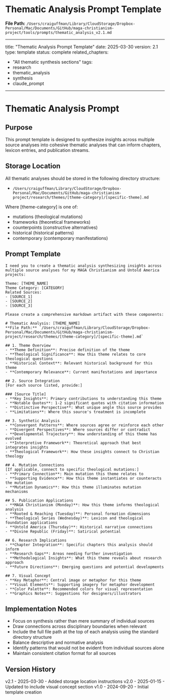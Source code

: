 # Thematic Analysis Prompt Template
**File Path:** `/Users/craiguffman/Library/CloudStorage/Dropbox-Personal/Mac/Documents/GitHub/maga-christianism-project/tools/prompts/thematic_analysis_v2.1.md`

---
title: "Thematic Analysis Prompt Template"
date: 2025-03-30
version: 2.1
type: template
status: complete
related_chapters:
  - "All thematic synthesis sections"
tags:
  - research
  - thematic_analysis
  - synthesis
  - claude_prompt
---

# Thematic Analysis Prompt

## Purpose
This prompt template is designed to synthesize insights across multiple source analyses into cohesive thematic analyses that can inform chapters, lexicon entries, and publication streams.

## Storage Location
All thematic analyses should be stored in the following directory structure:
- `/Users/craiguffman/Library/CloudStorage/Dropbox-Personal/Mac/Documents/GitHub/maga-christianism-project/research/themes/[theme-category]/[specific-theme].md`

Where [theme-category] is one of:
- mutations (theological mutations)
- frameworks (theoretical frameworks)
- counterpoints (constructive alternatives)
- historical (historical patterns)
- contemporary (contemporary manifestations)

## Prompt Template

```
I need you to create a thematic analysis synthesizing insights across multiple source analyses for my MAGA Christianism and Untold America projects:

Theme: [THEME_NAME]
Theme Category: [CATEGORY]
Related Sources:
- [SOURCE_1]
- [SOURCE_2]
- [SOURCE_3]

Please create a comprehensive markdown artifact with these components:

# Thematic Analysis: [THEME_NAME]
**File Path:** `/Users/craiguffman/Library/CloudStorage/Dropbox-Personal/Mac/Documents/GitHub/maga-christianism-project/research/themes/[theme-category]/[specific-theme].md`

## 1. Theme Overview
- **Theme Definition**: Precise definition of the theme
- **Theological Significance**: How this theme relates to core theological questions
- **Historical Context**: Relevant historical background for this theme
- **Contemporary Relevance**: Current manifestations and importance

## 2. Source Integration
[For each source listed, provide:]

### [Source Title]
- **Key Insights**: Primary contributions to understanding this theme
- **Notable Quotes**: 1-2 significant quotes with citation information
- **Distinctive Perspective**: What unique angle this source provides
- **Limitations**: Where this source's treatment is incomplete

## 3. Synthetic Analysis
- **Convergent Patterns**: Where sources agree or reinforce each other
- **Divergent Perspectives**: Where sources differ or contradict
- **Developmental Trajectory**: How understanding of this theme has evolved
- **Interpretive Framework**: Theoretical approach that best integrates insights
- **Theological Framework**: How these insights connect to Christian theology

## 4. Mutation Connections
[If applicable, connect to specific theological mutations:]
- **Primary Connection**: Main mutation this theme relates to
- **Supporting Evidence**: How this theme instantiates or counteracts the mutation
- **Mutation Dynamics**: How this theme illuminates mutation mechanisms

## 5. Publication Applications
- **MAGA Christianism (Monday)**: How this theme informs theological analysis
- **Rooted & Reaching (Tuesday)**: Personal formation dimensions
- **Theological Series (Wednesday)**: Lexicon and theological foundation applications
- **Untold America (Thursday)**: Historical narrative connections
- **Divine Republic (Friday)**: Satirical potential

## 6. Research Implications
- **Chapter Integration**: Specific chapters this analysis should inform
- **Research Gaps**: Areas needing further investigation
- **Methodological Insights**: What this theme reveals about research approach
- **Future Directions**: Emerging questions and potential developments

## 7. Visual Concept
- **Key Metaphor**: Central image or metaphor for this theme
- **Visual Elements**: Supporting imagery for metaphor development
- **Color Palette**: Recommended colors for visual representation
- **Graphics Notes**: Suggestions for designers/illustrators
```

## Implementation Notes
- Focus on synthesis rather than mere summary of individual sources
- Draw connections across disciplinary boundaries when relevant
- Include the full file path at the top of each analysis using the standard directory structure
- Balance descriptive and normative analysis
- Identify patterns that would not be evident from individual sources alone
- Maintain consistent citation format for all sources

## Version History

v2.1 - 2025-03-30 - Added storage location instructions
v2.0 - 2025-01-15 - Updated to include visual concept section
v1.0 - 2024-09-20 - Initial template creation
